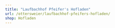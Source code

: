 ```yaml
---
title: "Laufbachhof Pfeifer's Hofladen"
url: /ottersweier/laufbachhof-pfeifers-hofladen/
shop: Hofladen
---
```

